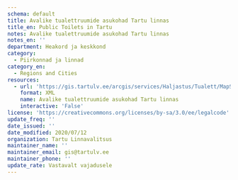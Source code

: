 ```yaml
---
schema: default
title: Avalike tualettruumide asukohad Tartu linnas
title_en: Public Toilets in Tartu
notes: Avalike tualettruumide asukohad Tartu linnas
notes_en: ''
department: Heakord ja keskkond
category:
  - Piirkonnad ja linnad
category_en:
  - Regions and Cities
resources:
  - url: 'https://gis.tartulv.ee/arcgis/services/Haljastus/Tualett/MapServer?wsdl'
    format: XML
    name: Avalike tualettruumide asukohad Tartu linnas
    interactive: 'False'
license: 'https://creativecommons.org/licenses/by-sa/3.0/ee/legalcode'
update_freq: ''
date_issued: ''
date_modified: 2020/07/12
organization: Tartu Linnavalitsus
maintainer_name: ''
maintainer_email: gis@tartulv.ee
maintainer_phone: ''
update_rate: Vastavalt vajadusele
---
```

